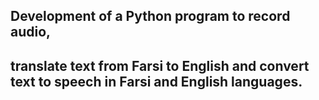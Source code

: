 ## Development of a Python program to record audio,
## translate text from Farsi to English and convert text to speech in Farsi and English languages.
